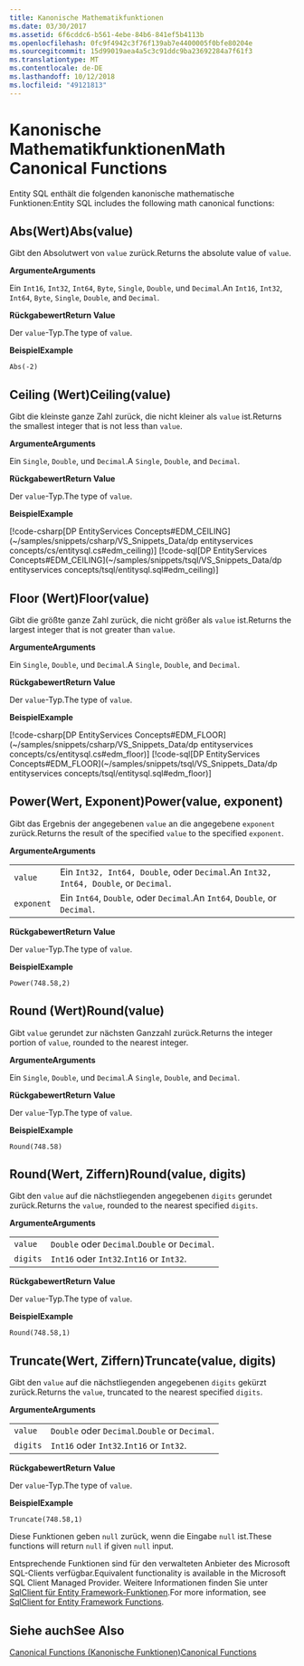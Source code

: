 ```yaml
---
title: Kanonische Mathematikfunktionen
ms.date: 03/30/2017
ms.assetid: 6f6cddc6-b561-4ebe-84b6-841ef5b4113b
ms.openlocfilehash: 0fc9f4942c3f76f139ab7e4400005f0bfe80204e
ms.sourcegitcommit: 15d99019aea4a5c3c91ddc9ba23692284a7f61f3
ms.translationtype: MT
ms.contentlocale: de-DE
ms.lasthandoff: 10/12/2018
ms.locfileid: "49121813"
---
```

# <a name="math-canonical-functions"></a><span data-ttu-id="1c9a0-102">Kanonische Mathematikfunktionen</span><span class="sxs-lookup"><span data-stu-id="1c9a0-102">Math Canonical Functions</span></span>

<span data-ttu-id="1c9a0-103">Entity SQL enthält die folgenden kanonische mathematische Funktionen:</span><span class="sxs-lookup"><span data-stu-id="1c9a0-103">Entity SQL includes the following math canonical functions:</span></span>
  
## <a name="absvalue"></a><span data-ttu-id="1c9a0-104">Abs(Wert)</span><span class="sxs-lookup"><span data-stu-id="1c9a0-104">Abs(value)</span></span>

<span data-ttu-id="1c9a0-105">Gibt den Absolutwert von `value` zurück.</span><span class="sxs-lookup"><span data-stu-id="1c9a0-105">Returns the absolute value of `value`.</span></span>

<span data-ttu-id="1c9a0-106">**Argumente**</span><span class="sxs-lookup"><span data-stu-id="1c9a0-106">**Arguments**</span></span>

<span data-ttu-id="1c9a0-107">Ein `Int16`, `Int32`, `Int64`, `Byte`, `Single`, `Double`, und `Decimal`.</span><span class="sxs-lookup"><span data-stu-id="1c9a0-107">An `Int16`, `Int32`, `Int64`, `Byte`, `Single`, `Double`, and `Decimal`.</span></span>

<span data-ttu-id="1c9a0-108">**Rückgabewert**</span><span class="sxs-lookup"><span data-stu-id="1c9a0-108">**Return Value**</span></span>

<span data-ttu-id="1c9a0-109">Der `value`-Typ.</span><span class="sxs-lookup"><span data-stu-id="1c9a0-109">The type of `value`.</span></span>

<span data-ttu-id="1c9a0-110">**Beispiel**</span><span class="sxs-lookup"><span data-stu-id="1c9a0-110">**Example**</span></span>

`Abs(-2)`

## <a name="ceilingvalue"></a><span data-ttu-id="1c9a0-111">Ceiling (Wert)</span><span class="sxs-lookup"><span data-stu-id="1c9a0-111">Ceiling(value)</span></span>

<span data-ttu-id="1c9a0-112">Gibt die kleinste ganze Zahl zurück, die nicht kleiner als `value` ist.</span><span class="sxs-lookup"><span data-stu-id="1c9a0-112">Returns the smallest integer that is not less than `value`.</span></span>

<span data-ttu-id="1c9a0-113">**Argumente**</span><span class="sxs-lookup"><span data-stu-id="1c9a0-113">**Arguments**</span></span>

<span data-ttu-id="1c9a0-114">Ein `Single`, `Double`, und `Decimal`.</span><span class="sxs-lookup"><span data-stu-id="1c9a0-114">A `Single`, `Double`, and `Decimal`.</span></span>

<span data-ttu-id="1c9a0-115">**Rückgabewert**</span><span class="sxs-lookup"><span data-stu-id="1c9a0-115">**Return Value**</span></span>

<span data-ttu-id="1c9a0-116">Der `value`-Typ.</span><span class="sxs-lookup"><span data-stu-id="1c9a0-116">The type of `value`.</span></span>

<span data-ttu-id="1c9a0-117">**Beispiel**</span><span class="sxs-lookup"><span data-stu-id="1c9a0-117">**Example**</span></span>

[!code-csharp[DP EntityServices Concepts#EDM_CEILING](~/samples/snippets/csharp/VS_Snippets_Data/dp entityservices concepts/cs/entitysql.cs#edm_ceiling)]
[!code-sql[DP EntityServices Concepts#EDM_CEILING](~/samples/snippets/tsql/VS_Snippets_Data/dp entityservices concepts/tsql/entitysql.sql#edm_ceiling)]

## <a name="floorvalue"></a><span data-ttu-id="1c9a0-118">Floor (Wert)</span><span class="sxs-lookup"><span data-stu-id="1c9a0-118">Floor(value)</span></span>

<span data-ttu-id="1c9a0-119">Gibt die größte ganze Zahl zurück, die nicht größer als `value` ist.</span><span class="sxs-lookup"><span data-stu-id="1c9a0-119">Returns the largest integer that is not greater than `value`.</span></span>

<span data-ttu-id="1c9a0-120">**Argumente**</span><span class="sxs-lookup"><span data-stu-id="1c9a0-120">**Arguments**</span></span>

<span data-ttu-id="1c9a0-121">Ein `Single`, `Double`, und `Decimal`.</span><span class="sxs-lookup"><span data-stu-id="1c9a0-121">A `Single`, `Double`, and `Decimal`.</span></span>

<span data-ttu-id="1c9a0-122">**Rückgabewert**</span><span class="sxs-lookup"><span data-stu-id="1c9a0-122">**Return Value**</span></span>

<span data-ttu-id="1c9a0-123">Der `value`-Typ.</span><span class="sxs-lookup"><span data-stu-id="1c9a0-123">The type of `value`.</span></span>

<span data-ttu-id="1c9a0-124">**Beispiel**</span><span class="sxs-lookup"><span data-stu-id="1c9a0-124">**Example**</span></span>

[!code-csharp[DP EntityServices Concepts#EDM_FLOOR](~/samples/snippets/csharp/VS_Snippets_Data/dp entityservices concepts/cs/entitysql.cs#edm_floor)]
[!code-sql[DP EntityServices Concepts#EDM_FLOOR](~/samples/snippets/tsql/VS_Snippets_Data/dp entityservices concepts/tsql/entitysql.sql#edm_floor)]

## <a name="powervalue-exponent"></a><span data-ttu-id="1c9a0-125">Power(Wert, Exponent)</span><span class="sxs-lookup"><span data-stu-id="1c9a0-125">Power(value, exponent)</span></span>

<span data-ttu-id="1c9a0-126">Gibt das Ergebnis der angegebenen `value` an die angegebene `exponent` zurück.</span><span class="sxs-lookup"><span data-stu-id="1c9a0-126">Returns the result of the specified `value` to the specified `exponent`.</span></span>

<span data-ttu-id="1c9a0-127">**Argumente**</span><span class="sxs-lookup"><span data-stu-id="1c9a0-127">**Arguments**</span></span>

|  |  |
|--|--|
|`value` | <span data-ttu-id="1c9a0-128">Ein `Int32, Int64, Double`, oder `Decimal`.</span><span class="sxs-lookup"><span data-stu-id="1c9a0-128">An `Int32, Int64, Double`, or `Decimal`.</span></span> |
|`exponent` | <span data-ttu-id="1c9a0-129">Ein `Int64`, `Double`, oder `Decimal`.</span><span class="sxs-lookup"><span data-stu-id="1c9a0-129">An `Int64`, `Double`, or `Decimal`.</span></span> |

<span data-ttu-id="1c9a0-130">**Rückgabewert**</span><span class="sxs-lookup"><span data-stu-id="1c9a0-130">**Return Value**</span></span>

<span data-ttu-id="1c9a0-131">Der `value`-Typ.</span><span class="sxs-lookup"><span data-stu-id="1c9a0-131">The type of `value`.</span></span>

<span data-ttu-id="1c9a0-132">**Beispiel**</span><span class="sxs-lookup"><span data-stu-id="1c9a0-132">**Example**</span></span>

`Power(748.58,2)`

## <a name="roundvalue"></a><span data-ttu-id="1c9a0-133">Round (Wert)</span><span class="sxs-lookup"><span data-stu-id="1c9a0-133">Round(value)</span></span>

<span data-ttu-id="1c9a0-134">Gibt `value` gerundet zur nächsten Ganzzahl zurück.</span><span class="sxs-lookup"><span data-stu-id="1c9a0-134">Returns the integer portion of `value`, rounded to the nearest integer.</span></span>

<span data-ttu-id="1c9a0-135">**Argumente**</span><span class="sxs-lookup"><span data-stu-id="1c9a0-135">**Arguments**</span></span>

<span data-ttu-id="1c9a0-136">Ein `Single`, `Double`, und `Decimal`.</span><span class="sxs-lookup"><span data-stu-id="1c9a0-136">A `Single`, `Double`, and `Decimal`.</span></span>

<span data-ttu-id="1c9a0-137">**Rückgabewert**</span><span class="sxs-lookup"><span data-stu-id="1c9a0-137">**Return Value**</span></span>

<span data-ttu-id="1c9a0-138">Der `value`-Typ.</span><span class="sxs-lookup"><span data-stu-id="1c9a0-138">The type of `value`.</span></span>

<span data-ttu-id="1c9a0-139">**Beispiel**</span><span class="sxs-lookup"><span data-stu-id="1c9a0-139">**Example**</span></span>

`Round(748.58)`

## <a name="roundvalue-digits"></a><span data-ttu-id="1c9a0-140">Round(Wert, Ziffern)</span><span class="sxs-lookup"><span data-stu-id="1c9a0-140">Round(value, digits)</span></span>

<span data-ttu-id="1c9a0-141">Gibt den `value` auf die nächstliegenden angegebenen `digits` gerundet zurück.</span><span class="sxs-lookup"><span data-stu-id="1c9a0-141">Returns the `value`, rounded to the nearest specified `digits`.</span></span>

<span data-ttu-id="1c9a0-142">**Argumente**</span><span class="sxs-lookup"><span data-stu-id="1c9a0-142">**Arguments**</span></span>

|  |  |
|--|--|
|`value`|<span data-ttu-id="1c9a0-143">`Double` oder `Decimal`.</span><span class="sxs-lookup"><span data-stu-id="1c9a0-143">`Double` or `Decimal`.</span></span>|
|`digits`|<span data-ttu-id="1c9a0-144">`Int16` oder `Int32`.</span><span class="sxs-lookup"><span data-stu-id="1c9a0-144">`Int16` or `Int32`.</span></span>|

<span data-ttu-id="1c9a0-145">**Rückgabewert**</span><span class="sxs-lookup"><span data-stu-id="1c9a0-145">**Return Value**</span></span>

<span data-ttu-id="1c9a0-146">Der `value`-Typ.</span><span class="sxs-lookup"><span data-stu-id="1c9a0-146">The type of `value`.</span></span>

<span data-ttu-id="1c9a0-147">**Beispiel**</span><span class="sxs-lookup"><span data-stu-id="1c9a0-147">**Example**</span></span>

`Round(748.58,1)`

## <a name="truncatevalue-digits"></a><span data-ttu-id="1c9a0-148">Truncate(Wert, Ziffern)</span><span class="sxs-lookup"><span data-stu-id="1c9a0-148">Truncate(value, digits)</span></span>

<span data-ttu-id="1c9a0-149">Gibt den `value` auf die nächstliegenden angegebenen `digits` gekürzt zurück.</span><span class="sxs-lookup"><span data-stu-id="1c9a0-149">Returns the `value`, truncated to the nearest specified `digits`.</span></span>

<span data-ttu-id="1c9a0-150">**Argumente**</span><span class="sxs-lookup"><span data-stu-id="1c9a0-150">**Arguments**</span></span>

|  |  |
|--|--|
|`value`|<span data-ttu-id="1c9a0-151">`Double` oder `Decimal`.</span><span class="sxs-lookup"><span data-stu-id="1c9a0-151">`Double` or `Decimal`.</span></span>|
|`digits`|<span data-ttu-id="1c9a0-152">`Int16` oder `Int32`.</span><span class="sxs-lookup"><span data-stu-id="1c9a0-152">`Int16` or `Int32`.</span></span>|

<span data-ttu-id="1c9a0-153">**Rückgabewert**</span><span class="sxs-lookup"><span data-stu-id="1c9a0-153">**Return Value**</span></span>

<span data-ttu-id="1c9a0-154">Der `value`-Typ.</span><span class="sxs-lookup"><span data-stu-id="1c9a0-154">The type of `value`.</span></span>

<span data-ttu-id="1c9a0-155">**Beispiel**</span><span class="sxs-lookup"><span data-stu-id="1c9a0-155">**Example**</span></span>

`Truncate(748.58,1)`  
  
 <span data-ttu-id="1c9a0-156">Diese Funktionen geben `null` zurück, wenn die Eingabe `null` ist.</span><span class="sxs-lookup"><span data-stu-id="1c9a0-156">These functions will return `null` if given `null` input.</span></span>  
  
 <span data-ttu-id="1c9a0-157">Entsprechende Funktionen sind für den verwalteten Anbieter des Microsoft SQL-Clients verfügbar.</span><span class="sxs-lookup"><span data-stu-id="1c9a0-157">Equivalent functionality is available in the Microsoft SQL Client Managed Provider.</span></span> <span data-ttu-id="1c9a0-158">Weitere Informationen finden Sie unter [SqlClient für Entity Framework-Funktionen](../../../../../../docs/framework/data/adonet/ef/sqlclient-for-ef-functions.md).</span><span class="sxs-lookup"><span data-stu-id="1c9a0-158">For more information, see [SqlClient for Entity Framework Functions](../../../../../../docs/framework/data/adonet/ef/sqlclient-for-ef-functions.md).</span></span>  
  
## <a name="see-also"></a><span data-ttu-id="1c9a0-159">Siehe auch</span><span class="sxs-lookup"><span data-stu-id="1c9a0-159">See Also</span></span>  
 [<span data-ttu-id="1c9a0-160">Canonical Functions (Kanonische Funktionen)</span><span class="sxs-lookup"><span data-stu-id="1c9a0-160">Canonical Functions</span></span>](../../../../../../docs/framework/data/adonet/ef/language-reference/canonical-functions.md)
